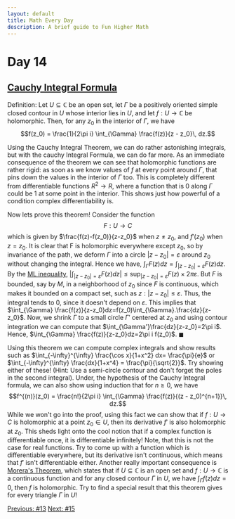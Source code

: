 ```yaml
---
layout: default
title: Math Every Day
description: A brief guide to Fun Higher Math
---
```

# Day 14

## [Cauchy Integral Formula](https://en.wikipedia.org/wiki/Cauchy%27s_integral_formula)

Definition: Let $U \subseteq \mathbb{C}$ be an open set, let $\Gamma$ be a positively oriented simple closed contour in $U$ whose interior lies in $U$, and let $f : U \to \mathbb{C}$ be holomorphic. Then, for any $z_0$ in the interior of $\Gamma$, we have  $$f(z_0) = \frac{1}{2\pi i} \int_{\Gamma} \frac{f(z)}{z - z_0}\, dz.$$

Using the Cauchy Integral Theorem, we can do rather astonishing integrals, but with the cauchy Integral Formula, we can do far more. As an immediate consequence of the theorem we can see that holomorphic functions are rather rigid: as soon as we know values of $f$ at every point around $\Gamma$, that pins down the values in the interior of $\Gamma$ too. This is completely different from differentiable functions $R^2 \to R$, where a function that is 0 along $\Gamma$ could be 1 at some point in the interior. This shows just how powerful of a condition complex differentiability is.

Now lets prove this theorem! Consider the function $$F:U \to C$$ which is given by $\frac{f(z)-f(z_0)}{z-z_0}$ when $z \neq z_0$, and $f'(z_0)$ when $z=z_0$. It is clear that F is holomorphic everywhere except $z_0$, so by invariance of the path, we deform $\Gamma$ into a circle $\lvert z-z_0 \rvert = \varepsilon$ around $z_0$ without changing the integral. Hence we have, $\int_{\Gamma} F(z)dz= \int_{\lvert z-z_0 \rvert =\varepsilon} F(z)dz$. By the [ML inequality](https://en.wikipedia.org/wiki/Estimation_lemma), $\lvert \int_{\lvert z-z_0 \rvert =\varepsilon} F(z)dz \rvert \leq \sup_{\lvert z-z_0 \rvert = \varepsilon} F(z) \times 2 \pi \varepsilon$. But $F$ is bounded, say by $M$, in a neighborhood of $z_0$ since $F$ is continuous, which makes it bounded on a compact set, such as $z:\lvert z-z_0 \rvert \leq \varepsilon$. Thus, the integral tends to 0, since it doesn't depend on $\varepsilon$. This implies that $\int_{\Gamma} \frac{f(z)}{z-z_0}dz=f(z_0)\int_{\Gamma}.\frac{dz}{z-z_0}$. Now, we shrink $\Gamma$ to a small circle $\Gamma'$ centered at $z_0$ and using contour integration we can compute that $\int_{\Gamma'}\frac{dz}{z-z_0}=2\pi i$. Hence, $\int_{\Gamma} \frac{f(z)}{z-z_0}dz=2\pi i f(z_0)$. $\blacksquare$

Using this theorem we can compute complex integrals and show results such as $\int_{-\infty}^{\infty} \frac{\cos x}{1+x^2} dx= \frac{\pi}{e}$ or $\int_{-\infty}^{\infty} \frac{dx}{1+x^4} = \frac{\pi}{\sqrt{2}}$. Try showing either of these! (Hint: Use a semi-circle contour and don't forget the poles in the second integral). Under, the hypothesis of the Cauchy Integral formula, we can also show using induction that for $n \geq 0$, we have $$f^{(n)}(z_0) = \frac{n!}{2\pi i} \int_{\Gamma} \frac{f(z)}{(z - z_0)^{n+1}}\, dz.$$ While we won't go into the proof, using this fact we can show that if $f:U \to C$ is holomorphic at a point $z_0 \in U$, then its derivative $f'$ is also holomorphic at $z_0$. This sheds light onto the cool notion that if a complex function is differentiable once, it is differentiable infinitely! Note, that this is not the case for real functions. Try to come up with a function which is differentiable everywhere, but its derivative isn't continuous, which means that $f'$ isn't differentiable either. Another really important consequence is [Morera's Theorem](https://en.wikipedia.org/wiki/Morera%27s_theorem), which states that if $U \subseteq \mathbb{C}$ is an open set and $f : U \to \mathbb{C}$ is a continuous function and for any closed contour $\Gamma$ in $U$, we have $\int_{\Gamma} f(z)dz=0$, then $f$ is holomorphic. Try to find a special result that this theorem gives for every triangle $\Gamma$ in $U$!



<div class="day-nav-wrapper">
  <a href="./day13.html" class="day-nav__link">Previous: #13</a>
  <a href="./day15.html" class="day-nav__link">Next: #15</a>
</div>